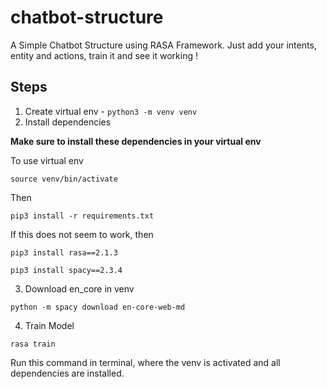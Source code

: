 # chatbot-structure

A Simple Chatbot Structure using RASA Framework. Just add your intents, entity and actions, train it and see it working !

## Steps

1. Create virtual env - `python3 -m venv venv`
2. Install dependencies

**Make sure to install these dependencies in your virtual env**

To use virtual env

`source venv/bin/activate`

Then

`pip3 install -r requirements.txt`

If this does not seem to work, then

`pip3 install rasa==2.1.3`

`pip3 install spacy==2.3.4`

3. Download en_core in venv

`python -m spacy download en-core-web-md`

4. Train Model

`rasa train`

Run this command in terminal, where the venv is activated and all dependencies are installed.